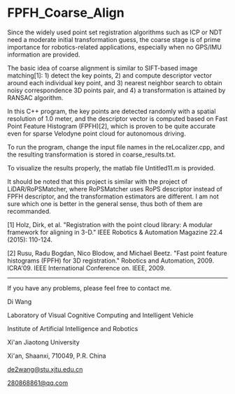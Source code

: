 # FPFH_Coarse_Align

Since the widely used point set registration algorithms such as ICP or NDT need a moderate initial transformation guess, the coarse stage is of prime importance for robotics-related applications, especially when no GPS/IMU information are provided. 

The basic idea of coarse alignment is similar to SIFT-based image matching[1]: 1) detect the key points, 2) and compute descriptor vector around each individual key point, and 3) nearest neighbor search to obtain noisy correspondence 3D points pair, and 4) a transformation is attained by RANSAC algorithm. 

In this C++ program, the key points are detected randomly with a spatial resolution of 1.0 meter, and the descriptor vector is computed based on Fast Point Feature Histogram (FPFH)[2], which is proven to be quite accurate even for sparse Velodyne point cloud for autonomous driving.  

To run the program, change the input file names in the reLocalizer.cpp, and the resulting transformation is stored in coarse_results.txt. 

To visualize the results properly, the matlab file Untitled11.m is provided. 

It should be noted that this project is similar with the project of LiDAR/RoPSMatcher, where RoPSMatcher uses RoPS descriptor instead of FPFH descriptor, and the transformation estimators are different. I am not sure which one is better in the general sense, thus both of them are recommanded. 


[1] Holz, Dirk, et al. "Registration with the point cloud library: A modular framework for aligning in 3-D." IEEE Robotics & Automation Magazine 22.4 (2015): 110-124.

[2] Rusu, Radu Bogdan, Nico Blodow, and Michael Beetz. "Fast point feature histograms (FPFH) for 3D registration." Robotics and Automation, 2009. ICRA'09. IEEE International Conference on. IEEE, 2009.

--------------------------------

If you have any problems, please feel free to contact me.

Di Wang

Laboratory of Visual Cognitive Computing and Intelligent Vehicle

Institute of Artificial Intelligence and Robotics

Xi'an Jiaotong University

Xi'an, Shaanxi, 710049, P.R. China

de2wang@stu.xjtu.edu.cn

280868861@qq.com
